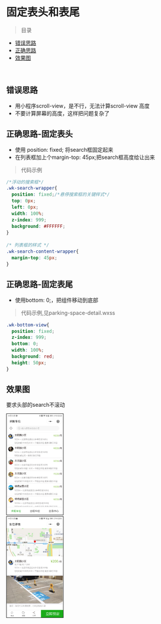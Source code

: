 # 固定表头和表尾

> 目录

* [错误思路](#错误思路)
* [正确思路](#正确思路)
* [效果图](#效果图)


<br>

## 错误思路

* 用小程序scroll-view，是不行，无法计算scroll-view 高度
* 不要计算屏幕的高度，这样把问题复杂了

## 正确思路-固定表头

* 使用 position: fixed; 将search框固定起来
* 在列表框加上个margin-top: 45px;把search框高度给让出来

> 代码示例

```css
/*浮动的搜索框*/
.wk-search-wrapper{
  position: fixed;/*悬停搜索框的关键样式*/  
  top: 0px;  
  left: 0px;  
  width: 100%;  
  z-index: 999; 
  background: #FFFFFF;
}

/* 列表框的样式 */
.wk-search-content-wrapper{
  margin-top: 45px;
}
```

## 正确思路-固定表尾

* 使用bottom: 0;，把组件移动到底部

> 代码示例,见parking-space-detail.wxss

````css
.wk-bottom-view{
  position: fixed;
  z-index: 999; 
  bottom: 0;
  width: 100%;
  background: red;
  height: 50px;
}
````



## 效果图

要求头部的search不滚动

<img width="30%" height="30%" border="1" src="imgs/flex-head.jpg"/>

<br>

<img width="30%" height="30%" border="1" src="imgs/flex-bottom.jpg"/>

